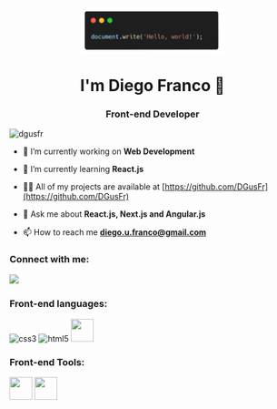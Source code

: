 <div align="center">
  <img align="center" alt="Coding" width="50%" src="hw.png">
</div>

<h1 align="center">I'm Diego Franco 👋</h1>

<h3 align="center">Front-end Developer</h3>


<p align="left"> <img src="https://komarev.com/ghpvc/?username=dgusfr&label=Profile%20views&color=0e75b6&style=flat" alt="dgusfr" /> </p>


- 🔭 I’m currently working on **Web Development**

- 🌱 I’m currently learning **React.js**

- 👨‍💻 All of my projects are available at [https://github.com/DGusFr](https://github.com/DGusFr)

- 💬 Ask me about **React.js, Next.js and Angular.js**

- 📫 How to reach me **diego.u.franco@gmail.com**

<h3 align="left">Connect with me:</h3>
  <p align="left">
  <a href="https://www.linkedin.com/in/diego-gustavo-franco/" target="_blank"><img src="https://img.shields.io/badge/-LinkedIn-%230077B5?style=for-the-badge&logo=linkedin&logoColor=white" target="_blank"></a> 
  </p>

<h3 align="left">Front-end languages:</h3>

<p align="left"> 
  <a> 
      <img src="https://cdn.jsdelivr.net/gh/devicons/devicon/icons/css3/css3-original.svg" alt="css3" width="40" height="40"/> 
      <img src="https://cdn.jsdelivr.net/gh/devicons/devicon/icons/html5/html5-original.svg"" alt="html5" width="40" height="40"/> </a> 
      <img src="https://cdn.jsdelivr.net/gh/devicons/devicon/icons/javascript/javascript-plain.svg" width="40" height="40" />  
  </a> 
<p>        

<h3 align="left">Front-end Tools:</h3>                                                                                                                        
<p align="left">                                                                                                                         
  <a> 
      <img src="https://cdn.jsdelivr.net/gh/devicons/devicon/icons/react/react-original-wordmark.svg" width="40" height="40" />
      <img src="https://cdn.jsdelivr.net/gh/devicons/devicon/icons/nodejs/nodejs-original-wordmark.svg" width="40" height="40" />                                         </a>
</p>
  

 






